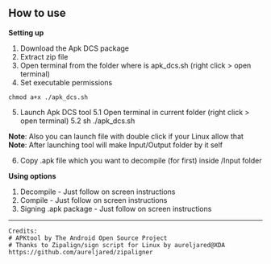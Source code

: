 ## How to use

**Setting up**

1. Download the Apk DCS package
2. Extract zip file
3. Open terminal from the folder where is apk_dcs.sh (right click > open terminal)
4. Set executable permissions
```
chmod a+x ./apk_dcs.sh
```

5. Launch Apk DCS tool
	5.1 Open terminal in current folder (right click > open terminal) 
	5.2 sh ./apk_dcs.sh

**Note**: Also you can launch file with double click if your Linux allow that
**Note**: After launching tool will make Input/Output folder by it self

6. Copy .apk file which you want to decompile (for first) inside /Input folder

**Using options**

1. Decompile - Just follow on screen instructions
2. Compile - Just follow on screen instructions
3. Signing .apk package - Just follow on screen instructions

---------------------------------------
```
Credits:
# APKtool by The Android Open Source Project
# Thanks to Zipalign/sign script for Linux by aureljared@XDA
https://github.com/aureljared/zipaligner
```